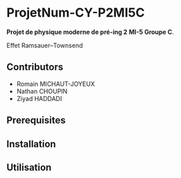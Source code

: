 # ProjetNum-CY-P2MI5C

**Projet de physique moderne de pré-ing 2**
**MI-5 Groupe C**.

Effet Ramsauer–Townsend

## Contributors

- Romain MICHAUT-JOYEUX
- Nathan CHOUPIN
- Ziyad HADDADI

## Prerequisites

## Installation

## Utilisation